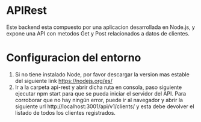 # APIRest
Este backend esta compuesto por una aplicacion desarrollada en Node.js, y expone una API con metodos Get y Post relacionados a datos de clientes.

# Configuracion del entorno
1. Si no tiene instalado Node, por favor descargar la version mas estable del siguiente link https://nodejs.org/es/
2. Ir a la carpeta api-rest y abrir dicha ruta en consola, paso siguiente ejecutar npm start para que se pueda iniciar el servidor del API. Para corroborar que no hay ningún error, puede ir al navegador y abrir la siguiente url http://localhost:3001/api/v1/clients/ y esta debe devolver el listado de todos los clientes registrados.
